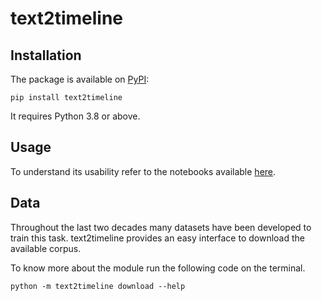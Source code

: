 # text2timeline

## Installation

The package is available on [PyPI]():

```shell
pip install text2timeline
```

It requires Python 3.8 or above.

## Usage

To understand its usability refer to the notebooks available [here]().


## Data

Throughout the last two decades many datasets have been developed to train this task.
text2timeline provides an easy interface to download the available corpus.

To know more about the module run the following code on the terminal.
```shell
python -m text2timeline download --help
```


